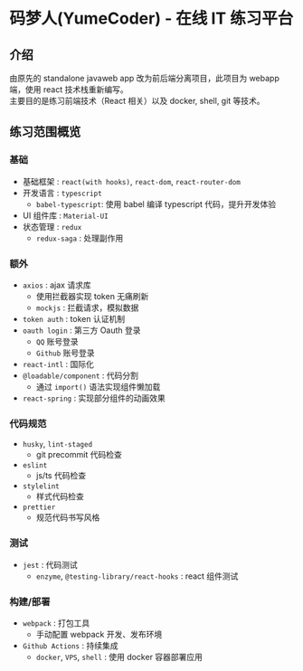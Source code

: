 # 码梦人(YumeCoder) - 在线 IT 练习平台

## 介绍

由原先的 standalone javaweb app 改为前后端分离项目，此项目为 webapp 端，使用 react 技术栈重新编写。  
主要目的是练习前端技术（React 相关）以及 docker, shell, git 等技术。

## 练习范围概览

### 基础

- 基础框架 : `react(with hooks)`, `react-dom`, `react-router-dom`
- 开发语言 : `typescript`
  - `babel-typescript`: 使用 babel 编译 typescript 代码，提升开发体验
- UI 组件库 : `Material-UI`
- 状态管理 : `redux`
  - `redux-saga` : 处理副作用

### 额外

- `axios` : ajax 请求库
  - 使用拦截器实现 token 无痛刷新
  - `mockjs` : 拦截请求，模拟数据
- `token auth` : token 认证机制
- `oauth login` : 第三方 Oauth 登录
  - `QQ` 账号登录
  - `Github` 账号登录
- `react-intl` : 国际化
- `@loadable/component` : 代码分割
  - 通过 `import()` 语法实现组件懒加载
- `react-spring` : 实现部分组件的动画效果

### 代码规范

- `husky`, `lint-staged`
  - git precommit 代码检查
- `eslint`
  - js/ts 代码检查
- `stylelint`
  - 样式代码检查
- `prettier`
  - 规范代码书写风格

### 测试

- `jest` : 代码测试
  - `enzyme`, `@testing-library/react-hooks` : react 组件测试

### 构建/部署

- `webpack` : 打包工具
  - 手动配置 webpack 开发、发布环境
- `Github Actions` : 持续集成
  - `docker`, `VPS`, `shell` : 使用 docker 容器部署应用
